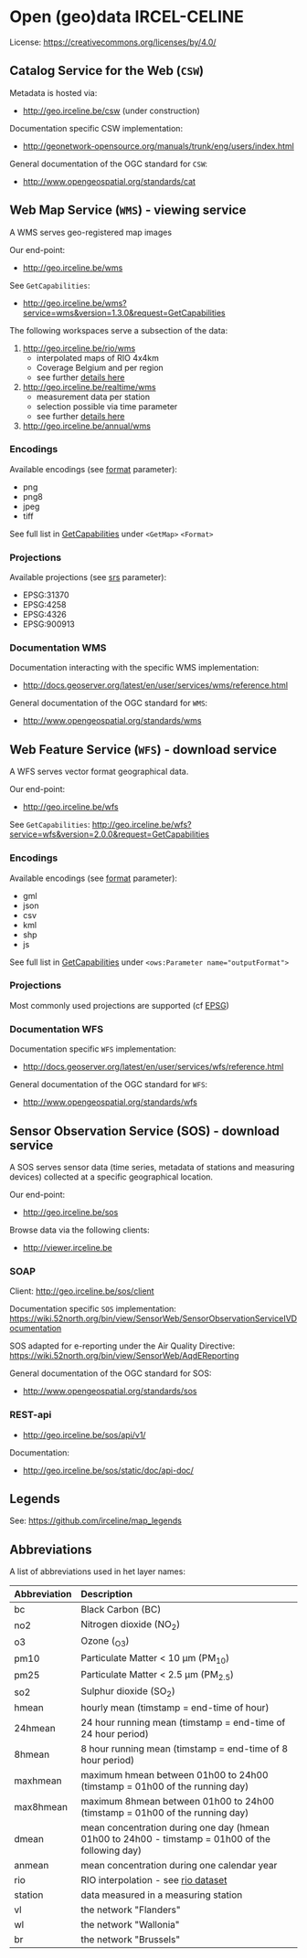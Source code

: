 # Open (geo)data IRCEL-CELINE
License: https://creativecommons.org/licenses/by/4.0/

## Catalog Service for the Web (`CSW`)
Metadata is hosted via:
* http://geo.irceline.be/csw (under construction)

Documentation specific CSW implementation:
* http://geonetwork-opensource.org/manuals/trunk/eng/users/index.html

General documentation of the OGC standard for `CSW`:
* http://www.opengeospatial.org/standards/cat

## Web Map Service (`WMS`) - viewing service
A WMS serves geo-registered map images

Our end-point:
* http://geo.irceline.be/wms

See `GetCapabilities`:
* http://geo.irceline.be/wms?service=wms&version=1.3.0&request=GetCapabilities

The following workspaces serve a subsection of the data:
1. http://geo.irceline.be/rio/wms
    - interpolated maps of RIO 4x4km
    - Coverage Belgium and per region
    - see further [details here](dataset/rio.md)
2. http://geo.irceline.be/realtime/wms
    - measurement data per station
    - selection possible via time parameter
    - see further [details here](dataset/measurements.md)
3. http://geo.irceline.be/annual/wms

### Encodings
Available encodings (see [format](http://docs.geoserver.org/latest/en/user/services/wms/outputformats.html#wms-output-formats) parameter):
* png
* png8
* jpeg
* tiff

See full list in [GetCapabilities](http://geo.irceline.be/wms?service=wms&version=1.3.0&request=GetCapabilities) under `<GetMap>` `<Format>`

### Projections
Available projections (see [srs](http://docs.geoserver.org/latest/en/user/services/wms/reference.html#wms-getmap) parameter):
* EPSG:31370
* EPSG:4258
* EPSG:4326
* EPSG:900913

### Documentation WMS
Documentation interacting with the specific WMS implementation:
* http://docs.geoserver.org/latest/en/user/services/wms/reference.html

General documentation of the OGC standard for `WMS`:
* http://www.opengeospatial.org/standards/wms

## Web Feature Service (`WFS`) - download service
A WFS serves vector format geographical data.

Our end-point:
* http://geo.irceline.be/wfs

See `GetCapabilities`:
http://geo.irceline.be/wfs?service=wfs&version=2.0.0&request=GetCapabilities

### Encodings
Available encodings (see [format](http://docs.geoserver.org/latest/en/user/services/wms/outputformats.html#wms-output-formats) parameter):
* gml
* json
* csv
* kml
* shp
* js

See full list in [GetCapabilities](http://geo.irceline.be/wfs?service=wfs&version=2.0.0&request=GetCapabilities) under `<ows:Parameter name="outputFormat">`

### Projections
Most commonly used projections are supported (cf [EPSG](https://www.epsg-registry.org/))

### Documentation WFS
Documentation specific `WFS` implementation:
* http://docs.geoserver.org/latest/en/user/services/wfs/reference.html

General documentation of the OGC standard for `WFS`:
* http://www.opengeospatial.org/standards/wfs

## Sensor Observation Service (SOS) - download service
A SOS serves sensor data (time series, metadata of stations and measuring devices) collected at a specific geographical location.

Our end-point:
* http://geo.irceline.be/sos

Browse data via the following clients:
* http://viewer.irceline.be
### SOAP
Client:
http://geo.irceline.be/sos/client

Documentation specific `SOS` implementation:
https://wiki.52north.org/bin/view/SensorWeb/SensorObservationServiceIVDocumentation

SOS adapted for e-reporting under the Air Quality Directive:
https://wiki.52north.org/bin/view/SensorWeb/AqdEReporting

General documentation of the OGC standard for SOS:
* http://www.opengeospatial.org/standards/sos

### REST-api
* http://geo.irceline.be/sos/api/v1/

Documentation:
* http://geo.irceline.be/sos/static/doc/api-doc/

## Legends
See: https://github.com/irceline/map_legends

## Abbreviations
A list of abbreviations used in het layer names:

| Abbreviation | Description                                                                                      |
|:-------------|:-------------------------------------------------------------------------------------------------|
| bc           | Black Carbon (BC)                                                                                |
| no2          | Nitrogen dioxide (NO<sub>2</sub>)                                                                |
| o3           | Ozone (<sub>O3</sub>)                                                                            |
| pm10         | Particulate Matter < 10 µm (PM<sub>10</sub>)                                                     |
| pm25         | Particulate Matter < 2.5 µm (PM<sub>2.5</sub>)                                                   |
| so2          | Sulphur dioxide (SO<sub>2</sub>)                                                                 |
| hmean        | hourly mean (timstamp = end-time of hour)                                                        |
| 24hmean      | 24 hour running mean (timstamp = end-time of 24 hour period)                                     |
| 8hmean       | 8 hour running mean (timstamp = end-time of 8 hour period)                                       |
| maxhmean     | maximum hmean between 01h00 to 24h00 (timstamp = 01h00 of the running day)                       |
| max8hmean    | maximum 8hmean between 01h00 to 24h00 (timstamp = 01h00 of the running day)                      |
| dmean        | mean concentration during one day (hmean 01h00 to 24h00 - timstamp = 01h00 of the following day) |
| anmean       | mean concentration during one calendar year                                                      |
| rio          | RIO interpolation - see [rio dataset](dataset/rio.md)                                            |
| station      | data measured in a measuring station                                                             |
| vl           | the network "Flanders"                                                                           |
| wl           | the network "Wallonia"                                                                           |
| br           | the network "Brussels"                                                                           |
